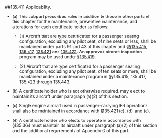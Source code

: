 ##135.411   Applicability.
- (a) This subpart prescribes rules in addition to those in other parts of this chapter for the maintenance, preventive maintenance, and alterations for each certificate holder as follows:

	+ (1) Aircraft that are type certificated for a passenger seating configuration, excluding any pilot seat, of nine seats or less, shall be maintained under parts 91 and 43 of this chapter and §§[135.415](415.md), [135.417](417.md), [135.421](421.md) and [135.422](422.md). An approved aircraft inspection program may be used under §[135.419](419.md).

	+ (2) Aircraft that are type certificated for a passenger seating configuration, excluding any pilot seat, of ten seats or more, shall be maintained under a maintenance program in §§135.415, 135.417, 135.423 through 135.443.

- (b) A certificate holder who is not otherwise required, may elect to maintain its aircraft under paragraph (a)(2) of this section.

- (c) Single engine aircraft used in passenger-carrying IFR operations shall also be maintained in accordance with §135.421 (c), (d), and (e).

- (d) A certificate holder who elects to operate in accordance with §135.364 must maintain its aircraft under paragraph (a)(2) of this section and the additional requirements of Appendix G of this part.